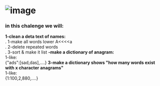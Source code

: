 # ![image](https://user-images.githubusercontent.com/110618829/185228667-f842b542-087b-41ab-9f7c-d964a9af6cd3.png)
### in this chalenge we will:
<b>1-clean a deta text of names:</b>
<br>.      1-make all words lower     A<<<<a 
<br>.  2-delete repeated words
<br>.   3-sort & make it list
<b>-make a dictionary of anagram:</b>
<br>   1-like:
<br>          {"ads":[sad,das],....}
<b>3-make a dictionary shows "how many words exist with x character anagrams"</b>
<br>   1-like:
 <br>         {1:100,2,880,....} 

